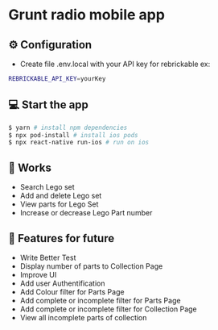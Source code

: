 # Grunt radio mobile app
## ⚙️ Configuration
- Create file .env.local with your API key for rebrickable ex:
```bash
REBRICKABLE_API_KEY=yourKey
```

## 💻 Start the app

```bash
$ yarn # install npm dependencies
$ npx pod-install # install ios pods
$ npx react-native run-ios # run on ios
```
## 🦄 Works

- Search Lego set
- Add and delete Lego set
- View parts for Lego Set
- Increase or decrease Lego Part number

## 🌈 Features for future

- Write Better Test
- Display number of parts to Collection Page
- Improve UI 
- Add user Authentification
- Add Colour filter for Parts Page
- Add complete or incomplete filter for Parts Page
- Add complete or incomplete filter for Collection Page
- View all incomplete parts of collection


